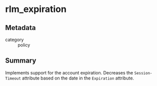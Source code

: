 # rlm_expiration
## Metadata
<dl>
  <dt>category</dt><dd>policy</dd>
</dl>

## Summary

Implements support for the account expiration. Decreases the
`Session-Timeout` attribute based on the date in the `Expiration`
attribute.
